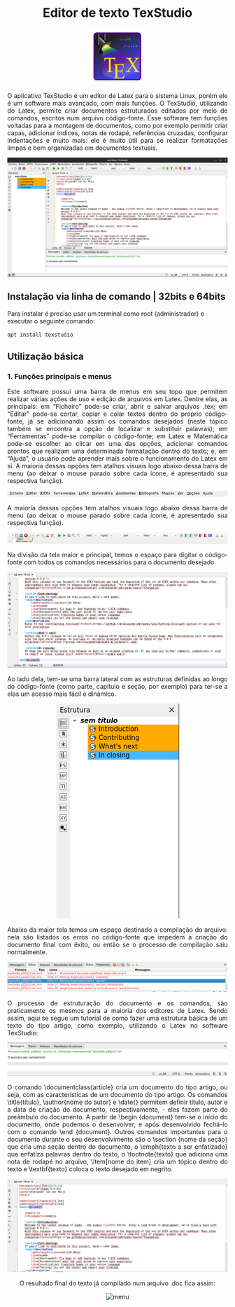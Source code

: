 <h1 align=center> Editor de texto TexStudio  </h1>
<div align=center>
 
![logotipo texstudio](img/tutorial-texstudio-0.png)

</div>

<p align=justify> 
O aplicativo TexStudio é um editor de Latex para o sistema Linux, porém ele é um software mais avançado, com mais funções. O TexStudio, utilizando do Latex, permite criar documentos estruturados editados por meio de comandos, escritos num arquivo código-fonte. Esse software tem funções voltadas para a montagem de documentos, como por exemplo permitir criar capas, adicionar índices, notas de rodapé, referências cruzadas, configurar indentações e muito mais: ele é muito útil para se realizar formatações limpas e bem organizadas em documentos textuais.
</p>
<div align=center>
 
 <img src="img/tutorial-texstudio-1.png" alt="menu" width=800px/>

</div>

## Instalação via linha de comando | 32bits e 64bits

Para instalar é preciso usar um terminal como root (administrador) e executar o seguinte comando:

```sh
apt install texstudio
```

## Utilização básica

<h3> 1. Funções principais e menus</h3>
<p align=justify>
Este software possui uma barra de menus em seu topo que permitem realizar várias ações de uso e edição de arquivos em Latex. Dentre elas, as principais: em “Ficheiro” pode-se criar, abrir e salvar arquivos .tex; em “Editar” pode-se cortar, copiar e colar textos dentro do próprio código-fonte, já se adicionando assim os comandos desejados (neste tópico também se encontra a opção de localizar e substituir palavras); em “Ferramentas” pode-se compilar o código-fonte; em Latex e Matemática pode-se escolher ao clicar em uma das opções, adicionar comandos prontos que realizam uma determinada formatação dentro do texto; e, em “Ajuda”, o usuário pode aprender mais sobre o funcionamento do Latex em si. 
A maioria dessas opções tem atalhos visuais logo abaixo dessa barra de menu (ao deixar o mouse parado sobre cada ícone, é apresentado sua respectiva função).
</p>
<div align=center>
 
 ![menu](img/tutorial-texstudio-2.png)

</div>

<p align=justify>
A maioria dessas opções tem atalhos visuais logo abaixo dessa barra de menu (ao deixar o mouse parado sobre cada ícone, é apresentado sua respectiva função).
</p>
<div align=center>
 
 ![menu](img/tutorial-texstudio-3.png)

</div>

<p align=justify>
 Na divisão da tela maior e principal, temos o espaço para digitar o código-fonte com todos os comandos necessários para o documento desejado. 
</p>
<div align=center>
 
 ![menu](img/tutorial-texstudio-4.png)


</div>

<p align=justify>
Ao lado dela, tem-se uma barra lateral com as estruturas definidas ao longo do código-fonte (como parte, capítulo e seção, por exemplo) para ter-se a elas um acesso mais fácil e dinâmico. 
</p>
<div align=center>
 
 ![menu](img/tutorial-texstudio-5.png)


</div>

<p align=justify>
Abaixo da maior tela temos um espaço destinado a compilação do arquivo: nela são listados os erros no código-fonte que impedem a criação do documento final com êxito, ou então se o processo de compilação saiu normalmente.

</p>
<div align=center>
 
 ![menu](img/tutorial-texstudio-6.png)

</div>

<p align=justify>
O processo de estruturação do documento e os comandos, são praticamente os mesmos para a maioria dos editores de Latex. Sendo assim,  aqui se segue um tutorial de como fazer uma estrutura básica de um texto do tipo artigo, como exemplo, utilizando o Latex no software TexStudio:
</p>
<div align=center>
 
 ![menu](img/tutorial-texstudio-7.png)

</div>

<p align=justify>
O comando \documentclass{article} cria um documento do tipo artigo, ou seja, com as características de um documento do tipo artigo. Os comandos \title{título}, \author{nome do autor} e \date{} permitem definir título, autor e a data de criação do documento, respectivamente, - eles fazem parte do preâmbulo do documento. A partir de \begin {document} tem-se o início do documento, onde podemos o desenvolver, e após desenvolvido fechá-lo com o comando \end {document}. Outros comandos importantes para o documento durante o seu desenvolvimento são o \section {nome da seção} que cria uma seção dentro do documento, o \emph{texto a ser enfatizado} que enfatiza palavras dentro do texto, o \footnote{texto} que adiciona uma nota de rodapé no arquivo, \item[nome do item] cria um tópico dentro do texto e \textbf{texto} coloca o texto desejado em negrito.
</p>
<div align=center>
 
 ![menu](img/tutorial-texstudio-8.png)

</div>

<p align=center>
O resultado final do texto já compilado num arquivo .doc fica assim:
</p>
<div align=center>
 
 ![menu](img/imagem.png)

</div>
